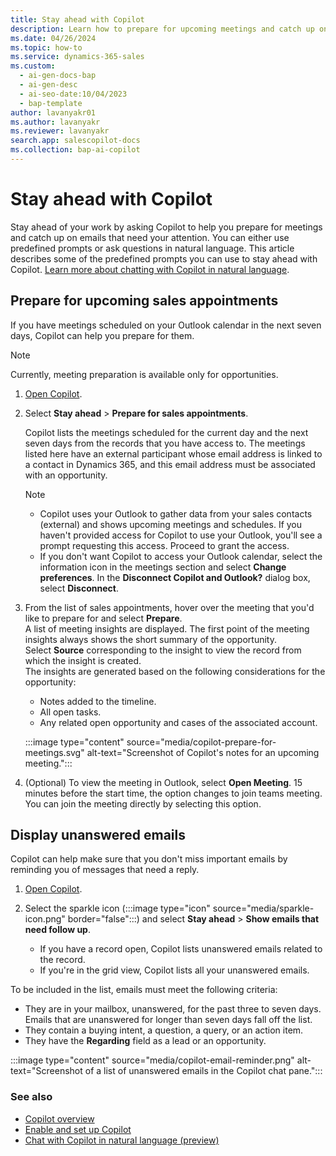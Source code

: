 ```yaml
---
title: Stay ahead with Copilot
description: Learn how to prepare for upcoming meetings and catch up on emails with Copilot in Dynamics 365 Sales.
ms.date: 04/26/2024
ms.topic: how-to
ms.service: dynamics-365-sales
ms.custom:
  - ai-gen-docs-bap
  - ai-gen-desc
  - ai-seo-date:10/04/2023
  - bap-template
author: lavanyakr01
ms.author: lavanyakr
ms.reviewer: lavanyakr
search.app: salescopilot-docs
ms.collection: bap-ai-copilot
---
```


# Stay ahead with Copilot

Stay ahead of your work by asking Copilot to help you prepare for meetings and catch up on emails that need your attention. You can either use predefined prompts or ask questions in natural language. This article describes some of the predefined prompts you can use to stay ahead with Copilot. [Learn more about chatting with Copilot in natural language](use-sales-copilot.md#chat-with-copilot-in-NL).

## Prepare for upcoming sales appointments

If you have meetings scheduled on your Outlook calendar in the next seven days, Copilot can help you prepare for them.  

>[!NOTE]
>Currently, meeting preparation is available only for opportunities.

1. [Open Copilot](use-sales-copilot.md#open-copilot).

1. Select **Stay ahead** > **Prepare for sales appointments**.  

    Copilot lists the meetings scheduled for the current day and the next seven days from the records that you have access to. The meetings listed here have an external participant whose email address is linked to a contact in Dynamics 365, and this email address must be associated with an opportunity.

    >[!NOTE]
    >- Copilot uses your Outlook to gather data from your sales contacts (external) and shows upcoming meetings and schedules. If you haven't provided access for Copilot to use your Outlook, you'll see a prompt requesting this access. Proceed to grant the access.
    >- If you don't want Copilot to access your Outlook calendar, select the information icon in the meetings section and select **Change preferences**. In the **Disconnect Copilot and Outlook?** dialog box, select **Disconnect**.

1. From the list of sales appointments, hover over the meeting that you'd like to prepare for and select **Prepare**.  
    A list of meeting insights are displayed. The first point of the meeting insights always shows the short summary of the opportunity.  
    Select **Source** corresponding to the insight to view the record from which the insight is created.  
    The insights are generated based on the following considerations for the opportunity:  
    - Notes added to the timeline.
    - All open tasks.
    - Any related open opportunity and cases of the associated account.  

    :::image type="content" source="media/copilot-prepare-for-meetings.svg" alt-text="Screenshot of Copilot's notes for an upcoming meeting.":::

1. (Optional) To view the meeting in Outlook, select **Open Meeting**. 15 minutes before the start time, the option changes to join teams meeting. You can join the meeting directly by selecting this option.  

## Display unanswered emails

Copilot can help make sure that you don't miss important emails by reminding you of messages that need a reply.

1. [Open Copilot](use-sales-copilot.md#open-copilot).
1. Select the sparkle icon (:::image type="icon" source="media/sparkle-icon.png" border="false":::) and select **Stay ahead** >  **Show emails that need follow up**.

    - If you have a record open, Copilot lists unanswered emails related to the record.
    - If you're in the grid view, Copilot lists all your unanswered emails.

To be included in the list, emails must meet the following criteria:

- They are in your mailbox, unanswered, for the past three to seven days. Emails that are unanswered for longer than seven days fall off the list.
- They contain a buying intent, a question, a query, or an action item.
- They have the **Regarding** field as a lead or an opportunity.

:::image type="content" source="media/copilot-email-reminder.png" alt-text="Screenshot of a list of unanswered emails in the Copilot chat pane.":::

### See also

- [Copilot overview](copilot-overview.md)
- [Enable and set up Copilot](enable-setup-copilot.md)
- [Chat with Copilot in natural language (preview)](use-sales-copilot.md#chat-with-copilot-in-natural-language-preview)
